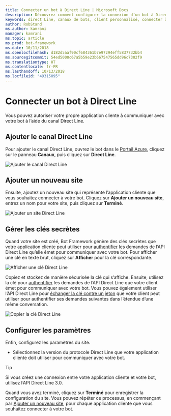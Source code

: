 ```yaml
---
title: Connecter un bot à Direct Line | Microsoft Docs
description: Découvrez comment configurer la connexion d’un bot à Direct Line.
keywords: direct Line, canaux de bots, client personnalisé, connecter à des canaux, configurer
author: RobStand
ms.author: kamrani
manager: kamrani
ms.topic: article
ms.prod: bot-framework
ms.date: 10/11/2018
ms.openlocfilehash: d182d5aaf90cf684361b7e97294eff5837732bb4
ms.sourcegitcommit: 54ed5000c67a5b59e23b667547565dd96c7302f9
ms.translationtype: HT
ms.contentlocale: fr-FR
ms.lasthandoff: 10/13/2018
ms.locfileid: "49315095"
---
```

# <a name="connect-a-bot-to-direct-line"></a>Connecter un bot à Direct Line

Vous pouvez autoriser votre propre application cliente à communiquer avec votre bot à l’aide du canal Direct Line. 

## <a name="add-the-direct-line-channel"></a>Ajouter le canal Direct Line

Pour ajouter le canal Direct Line, ouvrez le bot dans le [Portail Azure](https://portal.azure.com/), cliquez sur le panneau **Canaux**, puis cliquez sur **Direct Line**.

![Ajouter le canal Direct Line](~/media/bot-service-channel-connect-directline/directline-addchannel.png)

## <a name="add-new-site"></a>Ajouter un nouveau site

Ensuite, ajoutez un nouveau site qui représente l’application cliente que vous souhaitez connecter à votre bot. Cliquez sur **Ajouter un nouveau site**, entrez un nom pour votre site, puis cliquez sur **Terminé**.

![Ajouter un site Direct Line](~/media/bot-service-channel-connect-directline/directline-addsite.png)

## <a name="manage-secret-keys"></a>Gérer les clés secrètes

Quand votre site est créé, Bot Framework génère des clés secrètes que votre application cliente peut utiliser pour [authentifier](~/rest-api/bot-framework-rest-direct-line-3-0-authentication.md) les demandes de l’API Direct Line qu’elle émet pour communiquer avec votre bot. Pour afficher une clé en texte brut, cliquez sur **Afficher** pour la clé correspondante.

![Afficher une clé Direct Line](~/media/bot-service-channel-connect-directline/directline-showkey.png)

Copiez et stockez de manière sécurisée la clé qui s’affiche. Ensuite, utilisez la clé pour [authentifier](~/rest-api/bot-framework-rest-direct-line-3-0-authentication.md) les demandes de l’API Direct Line que votre client émet pour communiquer avec votre bot.
Vous pouvez également utiliser l’API Direct Line pour [échanger la clé contre un jeton](~/rest-api/bot-framework-rest-direct-line-3-0-authentication.md#generate-token) que votre client peut utiliser pour authentifier ses demandes suivantes dans l’étendue d’une même conversation.

![Copier la clé Direct Line](~/media/bot-service-channel-connect-directline/directline-copykey.png)

## <a name="configure-settings"></a>Configurer les paramètres

Enfin, configurez les paramètres du site.

- Sélectionnez la version du protocole Direct Line que votre application cliente doit utiliser pour communiquer avec votre bot.

> [!TIP]
> Si vous créez une connexion entre votre application cliente et votre bot, utilisez l’API Direct Line 3.0.

Quand vous avez terminé, cliquez sur **Terminé** pour enregistrer la configuration du site. Vous pouvez répéter ce processus, en commençant par [Ajouter un nouveau site](#add-new-site), pour chaque application cliente que vous souhaitez connecter à votre bot.
